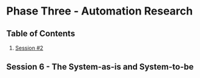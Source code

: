 # Phase Three - Automation Research

## Table of Contents
1. [Session #2](#Session-6)





## Session 6 - The System-as-is and System-to-be
